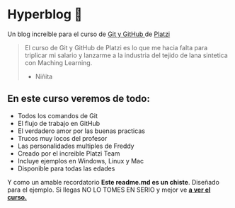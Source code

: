 # Hyperblog 💚
Un blog increíble para el curso de [Git y GitHub ](https://platzi.com/cursos/git-github)de [Platzi](https://platzi.com/)
>El curso de Git y GitHub de Platzi es lo que me hacia falta para triplicar mi salario y lanzarme a la industria del tejido de lana sintetica con Maching Learning.
> - Niñita

## En este curso veremos de todo:
- Todos los comandos de Git 
- El flujo de trabajo en GitHub
- El verdadero amor por las buenas practicas
- Trucos muy locos del profesor
- Las personalidades multiples de Freddy
- Creado por el increible Platzi Team
- Incluye ejemplos en Windows, Linux y Mac
- Disponible para todas las edades

Y como un amable recordatorio **Este readme.md es un chiste**. Diseñado para el ejemplo. Si llegas NO LO TOMES EN SERIO y mejor ve [**a ver el curso.**](https://platzi.com/cursos/git-github/)
